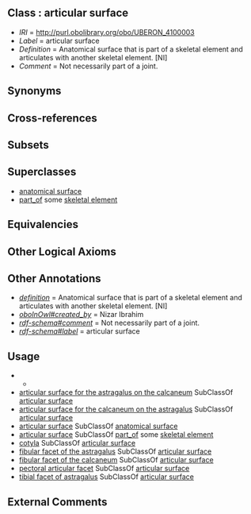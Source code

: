 
## Class : articular surface

 * *IRI* = http://purl.obolibrary.org/obo/UBERON_4100003
 * *Label* = articular surface
 * *Definition* = Anatomical surface that is part of a skeletal element and articulates with another skeletal element. [NI]
 * *Comment* = Not necessarily part of a joint.

## Synonyms


## Cross-references


## Subsets


## Superclasses

 * [anatomical surface](../../UBERON/84/UBERON_0006984.md)
 * [part_of](../../BFO/50/BFO_0000050.md) some [skeletal element](../../UBERON/65/UBERON_0004765.md)

## Equivalencies


## Other Logical Axioms


## Other Annotations

 * *[definition](../../IAO/15/IAO_0000115.md)* = Anatomical surface that is part of a skeletal element and articulates with another skeletal element. [NI]
 * *[oboInOwl#created_by](../../oboInOwl#created/by/oboInOwl#created_by.md)* = Nizar Ibrahim
 * *[rdf-schema#comment](../../nt/rdf-schema#comment.md)* = Not necessarily part of a joint.
 * *[rdf-schema#label](../../el/rdf-schema#label.md)* = articular surface

## Usage

 * -
 * [articular surface for the astragalus on the calcaneum](../../UBERON/45/UBERON_4200045.md) SubClassOf [articular surface](../../UBERON/03/UBERON_4100003.md)
 * [articular surface for the calcaneum on the astragalus](../../UBERON/44/UBERON_4200044.md) SubClassOf [articular surface](../../UBERON/03/UBERON_4100003.md)
 * [articular surface](../../UBERON/03/UBERON_4100003.md) SubClassOf [anatomical surface](../../UBERON/84/UBERON_0006984.md)
 * [articular surface](../../UBERON/03/UBERON_4100003.md) SubClassOf [part_of](../../BFO/50/BFO_0000050.md) some [skeletal element](../../UBERON/65/UBERON_0004765.md)
 * [cotyla](../../UBERON/50/UBERON_4200050.md) SubClassOf [articular surface](../../UBERON/03/UBERON_4100003.md)
 * [fibular facet of the astragalus](../../UBERON/90/UBERON_4200090.md) SubClassOf [articular surface](../../UBERON/03/UBERON_4100003.md)
 * [fibular facet of the calcaneum](../../UBERON/89/UBERON_4200089.md) SubClassOf [articular surface](../../UBERON/03/UBERON_4100003.md)
 * [pectoral articular facet](../../UBERON/07/UBERON_4100007.md) SubClassOf [articular surface](../../UBERON/03/UBERON_4100003.md)
 * [tibial facet of astragalus](../../UBERON/30/UBERON_4200130.md) SubClassOf [articular surface](../../UBERON/03/UBERON_4100003.md)

## External Comments

